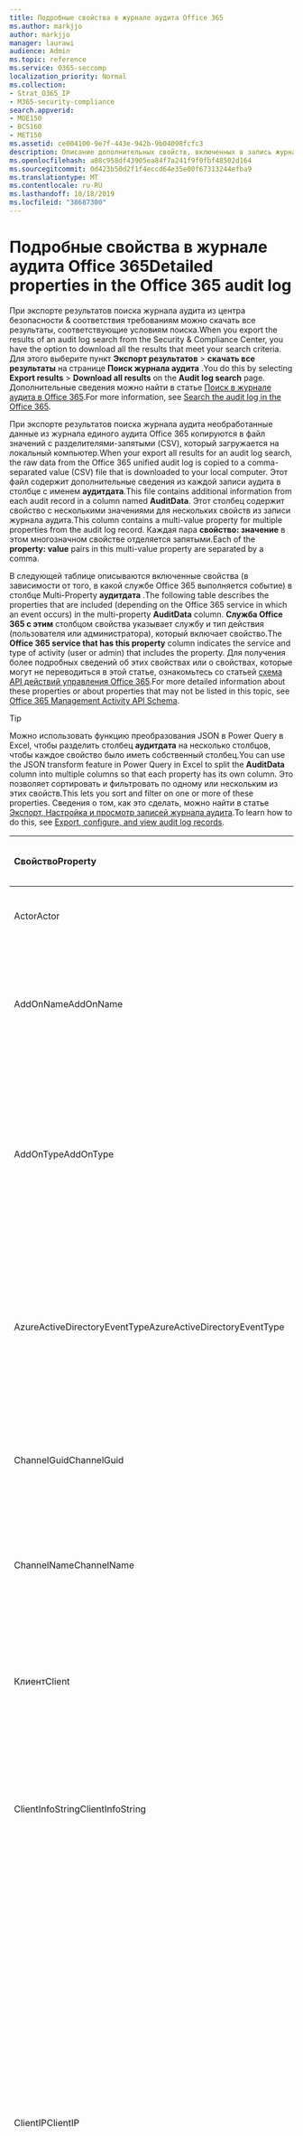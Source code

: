 ```yaml
---
title: Подробные свойства в журнале аудита Office 365
ms.author: markjjo
author: markjjo
manager: laurawi
audience: Admin
ms.topic: reference
ms.service: O365-seccomp
localization_priority: Normal
ms.collection:
- Strat_O365_IP
- M365-security-compliance
search.appverid:
- MOE150
- BCS160
- MET150
ms.assetid: ce004100-9e7f-443e-942b-9b04098fcfc3
description: Описание дополнительных свойств, включенных в запись журнала аудита Office 365.
ms.openlocfilehash: a08c958df43905ea84f7a241f9f0fbf48502d164
ms.sourcegitcommit: 0d423b50d2f1f4eccd64e35e00f67313244efba9
ms.translationtype: MT
ms.contentlocale: ru-RU
ms.lasthandoff: 10/18/2019
ms.locfileid: "38687300"
---
```

# <a name="detailed-properties-in-the-office-365-audit-log"></a><span data-ttu-id="4a23e-103">Подробные свойства в журнале аудита Office 365</span><span class="sxs-lookup"><span data-stu-id="4a23e-103">Detailed properties in the Office 365 audit log</span></span>

<span data-ttu-id="4a23e-104">При экспорте результатов поиска журнала аудита из центра безопасности & соответствия требованиям можно скачать все результаты, соответствующие условиям поиска.</span><span class="sxs-lookup"><span data-stu-id="4a23e-104">When you export the results of an audit log search from the Security & Compliance Center, you have the option to download all the results that meet your search criteria.</span></span> <span data-ttu-id="4a23e-105">Для этого выберите пункт **Экспорт результатов** \> **скачать все результаты** на странице **Поиск журнала аудита** .</span><span class="sxs-lookup"><span data-stu-id="4a23e-105">You do this by selecting **Export results** \> **Download all results** on the **Audit log search** page.</span></span> <span data-ttu-id="4a23e-106">Дополнительные сведения можно найти в статье [Поиск в журнале аудита в Office 365](search-the-audit-log-in-security-and-compliance.md).</span><span class="sxs-lookup"><span data-stu-id="4a23e-106">For more information, see [Search the audit log in the Office 365](search-the-audit-log-in-security-and-compliance.md).</span></span>
  
 <span data-ttu-id="4a23e-107">При экспорте результатов поиска журнала аудита необработанные данные из журнала единого аудита Office 365 копируются в файл значений с разделителями-запятыми (CSV), который загружается на локальный компьютер.</span><span class="sxs-lookup"><span data-stu-id="4a23e-107">When your export all results for an audit log search, the raw data from the Office 365 unified audit log is copied to a comma-separated value (CSV) file that is downloaded to your local computer.</span></span> <span data-ttu-id="4a23e-108">Этот файл содержит дополнительные сведения из каждой записи аудита в столбце с именем **аудитдата**.</span><span class="sxs-lookup"><span data-stu-id="4a23e-108">This file contains additional information from each audit record in a column named **AuditData**.</span></span> <span data-ttu-id="4a23e-109">Этот столбец содержит свойство с несколькими значениями для нескольких свойств из записи журнала аудита.</span><span class="sxs-lookup"><span data-stu-id="4a23e-109">This column contains a multi-value property for multiple properties from the audit log record.</span></span> <span data-ttu-id="4a23e-110">Каждая пара **свойство: значение** в этом многозначном свойстве отделяется запятыми.</span><span class="sxs-lookup"><span data-stu-id="4a23e-110">Each of the **property: value** pairs in this multi-value property are separated by a comma.</span></span> 
  
<span data-ttu-id="4a23e-111">В следующей таблице описываются включенные свойства (в зависимости от того, в какой службе Office 365 выполняется событие) в столбце Multi-Property **аудитдата** .</span><span class="sxs-lookup"><span data-stu-id="4a23e-111">The following table describes the properties that are included (depending on the Office 365 service in which an event occurs) in the multi-property **AuditData** column.</span></span> <span data-ttu-id="4a23e-112">**Служба Office 365 с этим** столбцом свойства указывает службу и тип действия (пользователя или администратора), который включает свойство.</span><span class="sxs-lookup"><span data-stu-id="4a23e-112">The **Office 365 service that has this property** column indicates the service and type of activity (user or admin) that includes the property.</span></span> <span data-ttu-id="4a23e-113">Для получения более подробных сведений об этих свойствах или о свойствах, которые могут не переводиться в этой статье, ознакомьтесь со статьей [схема API действий управления Office 365](https://go.microsoft.com/fwlink/p/?LinkId=717993).</span><span class="sxs-lookup"><span data-stu-id="4a23e-113">For more detailed information about these properties or about properties that may not be listed in this topic, see [Office 365 Management Activity API Schema](https://go.microsoft.com/fwlink/p/?LinkId=717993).</span></span>
  
> [!TIP]
> <span data-ttu-id="4a23e-114">Можно использовать функцию преобразования JSON в Power Query в Excel, чтобы разделить столбец **аудитдата** на несколько столбцов, чтобы каждое свойство было иметь собственный столбец.</span><span class="sxs-lookup"><span data-stu-id="4a23e-114">You can use the JSON transform feature in Power Query in Excel to split the **AuditData** column into multiple columns so that each property has its own column.</span></span> <span data-ttu-id="4a23e-115">Это позволяет сортировать и фильтровать по одному или нескольким из этих свойств.</span><span class="sxs-lookup"><span data-stu-id="4a23e-115">This lets you sort and filter on one or more of these properties.</span></span> <span data-ttu-id="4a23e-116">Сведения о том, как это сделать, можно найти в статье [Экспорт, Настройка и просмотр записей журнала аудита](export-view-audit-log-records.md).</span><span class="sxs-lookup"><span data-stu-id="4a23e-116">To learn how to do this, see [Export, configure, and view audit log records](export-view-audit-log-records.md).</span></span> 
  
|<span data-ttu-id="4a23e-117">**Свойство**</span><span class="sxs-lookup"><span data-stu-id="4a23e-117">**Property**</span></span>|<span data-ttu-id="4a23e-118">**Описание**</span><span class="sxs-lookup"><span data-stu-id="4a23e-118">**Description**</span></span>|<span data-ttu-id="4a23e-119">**Служба Office 365 с этим свойством**</span><span class="sxs-lookup"><span data-stu-id="4a23e-119">**Office 365 service that has this property**</span></span>|
|:-----|:-----|:-----|
|<span data-ttu-id="4a23e-120">Actor</span><span class="sxs-lookup"><span data-stu-id="4a23e-120">Actor</span></span>|<span data-ttu-id="4a23e-121">Учетная запись пользователя или службы, которая выполнила действие.</span><span class="sxs-lookup"><span data-stu-id="4a23e-121">The user or service account that performed the action.</span></span>|<span data-ttu-id="4a23e-122">Azure Active Directory</span><span class="sxs-lookup"><span data-stu-id="4a23e-122">Azure Active Directory</span></span>|
|<span data-ttu-id="4a23e-123">AddOnName</span><span class="sxs-lookup"><span data-stu-id="4a23e-123">AddOnName</span></span>|<span data-ttu-id="4a23e-124">Имя надстройки, которая была добавлена, удалена или обновлена в команде.</span><span class="sxs-lookup"><span data-stu-id="4a23e-124">The name of an add-on that was added, removed, or updated in a team.</span></span> <span data-ttu-id="4a23e-125">Тип надстроек в Microsoft Teams — это Bot, соединитель или вкладка.</span><span class="sxs-lookup"><span data-stu-id="4a23e-125">The type of add-ons in Microsoft Teams is a bot, a connector, or a tab.</span></span>|<span data-ttu-id="4a23e-126">Microsoft Teams</span><span class="sxs-lookup"><span data-stu-id="4a23e-126">Microsoft Teams</span></span>|
|<span data-ttu-id="4a23e-127">AddOnType</span><span class="sxs-lookup"><span data-stu-id="4a23e-127">AddOnType</span></span>|<span data-ttu-id="4a23e-128">Тип надстройки, которая была добавлена, удалена или обновлена в команде.</span><span class="sxs-lookup"><span data-stu-id="4a23e-128">The type of an add-on that was added, removed, or updated in a team.</span></span> <span data-ttu-id="4a23e-129">Следующие значения указывают тип надстройки.</span><span class="sxs-lookup"><span data-stu-id="4a23e-129">The following values indicate the type of add-on.</span></span>  <br/> <span data-ttu-id="4a23e-130">**1** — указывает на Bot.</span><span class="sxs-lookup"><span data-stu-id="4a23e-130">**1** - Indicates a bot.</span></span><br/> <span data-ttu-id="4a23e-131">**2** — указывает на соединитель.</span><span class="sxs-lookup"><span data-stu-id="4a23e-131">**2** - Indicates a connector.</span></span><br/> <span data-ttu-id="4a23e-132">**3** — указывает на вкладку.</span><span class="sxs-lookup"><span data-stu-id="4a23e-132">**3** - Indicates a tab.</span></span>|<span data-ttu-id="4a23e-133">Microsoft Teams</span><span class="sxs-lookup"><span data-stu-id="4a23e-133">Microsoft Teams</span></span>|
|<span data-ttu-id="4a23e-134">AzureActiveDirectoryEventType</span><span class="sxs-lookup"><span data-stu-id="4a23e-134">AzureActiveDirectoryEventType</span></span>|<span data-ttu-id="4a23e-135">Тип события Azure Active Directory.</span><span class="sxs-lookup"><span data-stu-id="4a23e-135">The type of Azure Active Directory event.</span></span> <span data-ttu-id="4a23e-136">Следующие значения указывают тип события.</span><span class="sxs-lookup"><span data-stu-id="4a23e-136">The following values indicate the type of event.</span></span>  <br/> <span data-ttu-id="4a23e-137">**0** — указывает на событие входа в учетную запись.</span><span class="sxs-lookup"><span data-stu-id="4a23e-137">**0** - Indicates an account login event.</span></span><br/> <span data-ttu-id="4a23e-138">**1** — указывает на событие безопасности приложения Azure.</span><span class="sxs-lookup"><span data-stu-id="4a23e-138">**1** - Indicates an Azure application security event.</span></span>|<span data-ttu-id="4a23e-139">Azure Active Directory</span><span class="sxs-lookup"><span data-stu-id="4a23e-139">Azure Active Directory</span></span>|
|<span data-ttu-id="4a23e-140">ChannelGuid</span><span class="sxs-lookup"><span data-stu-id="4a23e-140">ChannelGuid</span></span>|<span data-ttu-id="4a23e-141">Идентификатор канала Microsoft Teams.</span><span class="sxs-lookup"><span data-stu-id="4a23e-141">The ID of a Microsoft Teams channel.</span></span> <span data-ttu-id="4a23e-142">Команда, в которой находится канал, определена свойствами **теамнаме** и **теамгуид** .</span><span class="sxs-lookup"><span data-stu-id="4a23e-142">The team that the channel is located in is identified by the **TeamName** and **TeamGuid** properties.</span></span>|<span data-ttu-id="4a23e-143">Microsoft Teams</span><span class="sxs-lookup"><span data-stu-id="4a23e-143">Microsoft Teams</span></span>|
|<span data-ttu-id="4a23e-144">ChannelName</span><span class="sxs-lookup"><span data-stu-id="4a23e-144">ChannelName</span></span>|<span data-ttu-id="4a23e-145">Имя канала Microsoft Teams.</span><span class="sxs-lookup"><span data-stu-id="4a23e-145">The name of a Microsoft Teams channel.</span></span> <span data-ttu-id="4a23e-146">Команда, в которой находится канал, определена свойствами **теамнаме** и **теамгуид** .</span><span class="sxs-lookup"><span data-stu-id="4a23e-146">The team that the channel is located in is identified by the **TeamName** and **TeamGuid** properties.</span></span>|<span data-ttu-id="4a23e-147">Microsoft Teams</span><span class="sxs-lookup"><span data-stu-id="4a23e-147">Microsoft Teams</span></span>|
|<span data-ttu-id="4a23e-148">Клиент</span><span class="sxs-lookup"><span data-stu-id="4a23e-148">Client</span></span>|<span data-ttu-id="4a23e-149">Клиентское устройство, ОС устройства и браузер устройства, используемый для события входа (например, Nokia Lumia 920; Windows Phone 8; IE Mobile 11).</span><span class="sxs-lookup"><span data-stu-id="4a23e-149">The client device, the device OS, and the device browser used for the login event (for example, Nokia Lumia 920; Windows Phone 8; IE Mobile 11).</span></span>|<span data-ttu-id="4a23e-150">Azure Active Directory</span><span class="sxs-lookup"><span data-stu-id="4a23e-150">Azure Active Directory</span></span>|
|<span data-ttu-id="4a23e-151">ClientInfoString</span><span class="sxs-lookup"><span data-stu-id="4a23e-151">ClientInfoString</span></span>|<span data-ttu-id="4a23e-152">Сведения о почтовом клиенте, который использовался для выполнения операции (например, версия браузера, версия Outlook и сведения о мобильном устройстве)</span><span class="sxs-lookup"><span data-stu-id="4a23e-152">Information about the email client that was used to perform the operation, such as a browser version, Outlook version, and mobile device information</span></span>|<span data-ttu-id="4a23e-153">Exchange (действие почтового ящика)</span><span class="sxs-lookup"><span data-stu-id="4a23e-153">Exchange (mailbox activity)</span></span>|
|<span data-ttu-id="4a23e-154">ClientIP</span><span class="sxs-lookup"><span data-stu-id="4a23e-154">ClientIP</span></span>|<span data-ttu-id="4a23e-155">IP-адрес устройства, которое использовалось при регистрации действия в журнале.</span><span class="sxs-lookup"><span data-stu-id="4a23e-155">The IP address of the device that was used when the activity was logged.</span></span> <span data-ttu-id="4a23e-156">IP-адрес отображается в формате адреса IPv4 или IPv6.</span><span class="sxs-lookup"><span data-stu-id="4a23e-156">The IP address is displayed in either an IPv4 or IPv6 address format.</span></span><br/><br/> <span data-ttu-id="4a23e-157">Для некоторых служб значение, отображаемое в этом свойстве, может быть IP-адресом доверенного приложения (например, веб-приложений Office), обращающегося в службу от имени пользователя, а не IP-адресом устройства пользователя, выполнившего действие.</span><span class="sxs-lookup"><span data-stu-id="4a23e-157">For some services, the value displayed in this property might be the IP address for a trusted application (for example, Office on the web apps) calling into the service on behalf of a user and not the IP address of the device used by person who performed the activity.</span></span> <br/><br/><span data-ttu-id="4a23e-158">Кроме того, для действий администратора (или действий, выполняемых системной учетной записью) для событий, связанных с Azure Active Directory, этот IP-адрес не записывается `null`, а свойство клиентип имеет значение.</span><span class="sxs-lookup"><span data-stu-id="4a23e-158">Also, for admin activity (or activity performed by a system account) for Azure Active Directory-related events, the IP address isn't logged and the value for the ClientIP property is `null`.</span></span> |<span data-ttu-id="4a23e-159">Azure Active Directory, Exchange, SharePoint</span><span class="sxs-lookup"><span data-stu-id="4a23e-159">Azure Active Directory, Exchange, SharePoint</span></span>|
|<span data-ttu-id="4a23e-160">CreationTime</span><span class="sxs-lookup"><span data-stu-id="4a23e-160">CreationTime</span></span>|<span data-ttu-id="4a23e-161">Дата и время выполнения действия пользователем в формате UTC.</span><span class="sxs-lookup"><span data-stu-id="4a23e-161">The date and time in Coordinated Universal Time (UTC) when the user performed the activity.</span></span>|<span data-ttu-id="4a23e-162">Все</span><span class="sxs-lookup"><span data-stu-id="4a23e-162">All</span></span>|
|<span data-ttu-id="4a23e-163">DestinationFileExtension</span><span class="sxs-lookup"><span data-stu-id="4a23e-163">DestinationFileExtension</span></span>|<span data-ttu-id="4a23e-164">Расширение скопированного или перемещенного файла.</span><span class="sxs-lookup"><span data-stu-id="4a23e-164">The file extension of a file that is copied or moved.</span></span> <span data-ttu-id="4a23e-165">Это свойство отображается только для действий пользователя Филекопиед и Филемовед.</span><span class="sxs-lookup"><span data-stu-id="4a23e-165">This property is displayed only for the FileCopied and FileMoved user activities.</span></span>|<span data-ttu-id="4a23e-166">SharePoint</span><span class="sxs-lookup"><span data-stu-id="4a23e-166">SharePoint</span></span>|
|<span data-ttu-id="4a23e-167">DestinationFileName</span><span class="sxs-lookup"><span data-stu-id="4a23e-167">DestinationFileName</span></span>|<span data-ttu-id="4a23e-168">Имя файла копируется или перемещается.</span><span class="sxs-lookup"><span data-stu-id="4a23e-168">The name of the file is copied or moved.</span></span> <span data-ttu-id="4a23e-169">Это свойство отображается только для действий Филекопиед и Филемовед.</span><span class="sxs-lookup"><span data-stu-id="4a23e-169">This property is displayed only for the FileCopied and FileMoved actions.</span></span>|<span data-ttu-id="4a23e-170">SharePoint</span><span class="sxs-lookup"><span data-stu-id="4a23e-170">SharePoint</span></span>|
|<span data-ttu-id="4a23e-171">DestinationRelativeUrl</span><span class="sxs-lookup"><span data-stu-id="4a23e-171">DestinationRelativeUrl</span></span>|<span data-ttu-id="4a23e-172">URL-адрес конечной папки, в которую копируется или перемещается файл.</span><span class="sxs-lookup"><span data-stu-id="4a23e-172">The URL of the destination folder where a file is copied or moved.</span></span> <span data-ttu-id="4a23e-173">Сочетание значений для свойства **SiteUrl**, **дестинатионрелативеурл**и **Дестинатионфиленаме** совпадает со значением свойства **ObjectID** , которое представляет собой полный путь к файлу, который был скопирован.</span><span class="sxs-lookup"><span data-stu-id="4a23e-173">The combination of the values for the **SiteURL**, the **DestinationRelativeURL**, and the **DestinationFileName** property is the same as the value for the **ObjectID** property, which is the full path name for the file that was copied.</span></span> <span data-ttu-id="4a23e-174">Это свойство отображается только для действий пользователя Филекопиед и Филемовед.</span><span class="sxs-lookup"><span data-stu-id="4a23e-174">This property is displayed only for the FileCopied and FileMoved user activities.</span></span>|<span data-ttu-id="4a23e-175">SharePoint</span><span class="sxs-lookup"><span data-stu-id="4a23e-175">SharePoint</span></span>|
|<span data-ttu-id="4a23e-176">EventSource</span><span class="sxs-lookup"><span data-stu-id="4a23e-176">EventSource</span></span>|<span data-ttu-id="4a23e-177">Определяет, произошло ли событие в SharePoint.</span><span class="sxs-lookup"><span data-stu-id="4a23e-177">Identifies that an event occurred in SharePoint.</span></span> <span data-ttu-id="4a23e-178">Возможные значения: **SharePoint** и **ObjectModel**.</span><span class="sxs-lookup"><span data-stu-id="4a23e-178">Possible values are **SharePoint** and **ObjectModel**.</span></span>|<span data-ttu-id="4a23e-179">SharePoint</span><span class="sxs-lookup"><span data-stu-id="4a23e-179">SharePoint</span></span>|
|<span data-ttu-id="4a23e-180">ExternalAccess</span><span class="sxs-lookup"><span data-stu-id="4a23e-180">ExternalAccess</span></span>|<span data-ttu-id="4a23e-181">Для действий администратора Exchange указывает, был ли командлет запущен пользователем в Организации, сотрудником центра обработки данных Майкрософт или учетной записью службы центра обработки данных или полномочным администратором.</span><span class="sxs-lookup"><span data-stu-id="4a23e-181">For Exchange admin activity, specifies whether the cmdlet was run by a user in your organization, by Microsoft datacenter personnel or a datacenter service account, or by a delegated administrator.</span></span> <span data-ttu-id="4a23e-182">Значение **False** означает, что командлет был запущен пользователем в вашей организации.</span><span class="sxs-lookup"><span data-stu-id="4a23e-182">The value **False** indicates that the cmdlet was run by someone in your organization.</span></span> <span data-ttu-id="4a23e-183">Значение **True** значит, что командлет запустили сотрудник центра данных Майкрософт, учетная запись службы центра данных или полномочный администратор.</span><span class="sxs-lookup"><span data-stu-id="4a23e-183">The value **True** indicates that the cmdlet was run by datacenter personnel, a datacenter service account, or a delegated administrator.</span></span>  <br/> <span data-ttu-id="4a23e-184">Для действия почтовых ящиков Exchange указывает, был ли доступ к почтовому ящику пользователю за пресроком вашей организации.</span><span class="sxs-lookup"><span data-stu-id="4a23e-184">For Exchange mailbox activity, specifies whether a mailbox was accessed by a user outside your organization.</span></span>|<span data-ttu-id="4a23e-185">Exchange</span><span class="sxs-lookup"><span data-stu-id="4a23e-185">Exchange</span></span>|
|<span data-ttu-id="4a23e-186">ExtendedProperties</span><span class="sxs-lookup"><span data-stu-id="4a23e-186">ExtendedProperties</span></span>|<span data-ttu-id="4a23e-187">Расширенные свойства для события Azure Active Directory.</span><span class="sxs-lookup"><span data-stu-id="4a23e-187">The extended properties for an Azure Active Directory event.</span></span>|<span data-ttu-id="4a23e-188">Azure Active Directory</span><span class="sxs-lookup"><span data-stu-id="4a23e-188">Azure Active Directory</span></span>|
|<span data-ttu-id="4a23e-189">Идентификатор</span><span class="sxs-lookup"><span data-stu-id="4a23e-189">ID</span></span>|<span data-ttu-id="4a23e-190">Идентификатор записи отчета.</span><span class="sxs-lookup"><span data-stu-id="4a23e-190">The ID of the report entry.</span></span> <span data-ttu-id="4a23e-191">ИДЕНТИФИКАТОР уникально идентифицирует запись отчета.</span><span class="sxs-lookup"><span data-stu-id="4a23e-191">The ID uniquely identifies the report entry.</span></span>|<span data-ttu-id="4a23e-192">Все</span><span class="sxs-lookup"><span data-stu-id="4a23e-192">All</span></span>|
|<span data-ttu-id="4a23e-193">InternalLogonType</span><span class="sxs-lookup"><span data-stu-id="4a23e-193">InternalLogonType</span></span>|<span data-ttu-id="4a23e-194">Зарезервировано для внутреннего использования.</span><span class="sxs-lookup"><span data-stu-id="4a23e-194">Reserved for internal use.</span></span>|<span data-ttu-id="4a23e-195">Exchange (действие почтового ящика)</span><span class="sxs-lookup"><span data-stu-id="4a23e-195">Exchange (mailbox activity)</span></span>|
|<span data-ttu-id="4a23e-196">ItemType</span><span class="sxs-lookup"><span data-stu-id="4a23e-196">ItemType</span></span>|<span data-ttu-id="4a23e-197">Тип объекта, который был открыт или изменен.</span><span class="sxs-lookup"><span data-stu-id="4a23e-197">The type of object that was accessed or modified.</span></span> <span data-ttu-id="4a23e-198">Возможные значения: **файл**, **Папка**, **веб**, **сайт**, **клиент**и **DocumentLibrary**.</span><span class="sxs-lookup"><span data-stu-id="4a23e-198">Possible values include **File**, **Folder**, **Web**, **Site**, **Tenant**, and **DocumentLibrary**.</span></span>|<span data-ttu-id="4a23e-199">SharePoint</span><span class="sxs-lookup"><span data-stu-id="4a23e-199">SharePoint</span></span>|
|<span data-ttu-id="4a23e-200">LoginStatus</span><span class="sxs-lookup"><span data-stu-id="4a23e-200">LoginStatus</span></span>|<span data-ttu-id="4a23e-201">Определяет ошибки входа в систему, которые могут быть выполнены.</span><span class="sxs-lookup"><span data-stu-id="4a23e-201">Identifies login failures that might have occurred.</span></span>|<span data-ttu-id="4a23e-202">Azure Active Directory</span><span class="sxs-lookup"><span data-stu-id="4a23e-202">Azure Active Directory</span></span>|
|<span data-ttu-id="4a23e-203">LogonType</span><span class="sxs-lookup"><span data-stu-id="4a23e-203">LogonType</span></span>|<span data-ttu-id="4a23e-204">Тип доступа к почтовому ящику.</span><span class="sxs-lookup"><span data-stu-id="4a23e-204">The type of mailbox access.</span></span> <span data-ttu-id="4a23e-205">Следующие значения указывают тип пользователя, получившего доступ к почтовому ящику.</span><span class="sxs-lookup"><span data-stu-id="4a23e-205">The following values indicate the type of user who accessed the mailbox.</span></span>  <br/><br/> <span data-ttu-id="4a23e-206">**0** — указывает на владельца почтового ящика.</span><span class="sxs-lookup"><span data-stu-id="4a23e-206">**0** - Indicates a mailbox owner.</span></span><br/> <span data-ttu-id="4a23e-207">**1** — указывает на администратора.</span><span class="sxs-lookup"><span data-stu-id="4a23e-207">**1** - Indicates an administrator.</span></span><br/> <span data-ttu-id="4a23e-208">**2** — указывает на делегат.</span><span class="sxs-lookup"><span data-stu-id="4a23e-208">**2** - Indicates a delegate.</span></span> <br/><span data-ttu-id="4a23e-209">**3** — указывает транспортную службу в центре обработки данных Майкрософт.</span><span class="sxs-lookup"><span data-stu-id="4a23e-209">**3** - Indicates the transport service in the Microsoft datacenter.</span></span><br/> <span data-ttu-id="4a23e-210">**4** — указывает учетную запись службы в центре обработки данных Майкрософт.</span><span class="sxs-lookup"><span data-stu-id="4a23e-210">**4** - Indicates a   service account in the Microsoft datacenter.</span></span> <br/><span data-ttu-id="4a23e-211">**6** указывает на делегированного администратора.</span><span class="sxs-lookup"><span data-stu-id="4a23e-211">**6** - Indicates a delegated administrator.</span></span>|<span data-ttu-id="4a23e-212">Exchange (действие почтового ящика)</span><span class="sxs-lookup"><span data-stu-id="4a23e-212">Exchange (mailbox activity)</span></span>|
|<span data-ttu-id="4a23e-213">MailboxGuid</span><span class="sxs-lookup"><span data-stu-id="4a23e-213">MailboxGuid</span></span>|<span data-ttu-id="4a23e-214">GUID почтового ящика Exchange, к которому получен доступ.</span><span class="sxs-lookup"><span data-stu-id="4a23e-214">The Exchange GUID of the mailbox that was accessed.</span></span>|<span data-ttu-id="4a23e-215">Exchange (действие почтового ящика)</span><span class="sxs-lookup"><span data-stu-id="4a23e-215">Exchange (mailbox activity)</span></span>|
|<span data-ttu-id="4a23e-216">MailboxOwnerUPN</span><span class="sxs-lookup"><span data-stu-id="4a23e-216">MailboxOwnerUPN</span></span>|<span data-ttu-id="4a23e-217">Адрес электронной почты пользователя, владеющего почтовым ящиком, к которому получен доступ.</span><span class="sxs-lookup"><span data-stu-id="4a23e-217">The email address of the person who owns the mailbox that was accessed.</span></span>|<span data-ttu-id="4a23e-218">Exchange (действие почтового ящика)</span><span class="sxs-lookup"><span data-stu-id="4a23e-218">Exchange (mailbox activity)</span></span>|
|<span data-ttu-id="4a23e-219">Members</span><span class="sxs-lookup"><span data-stu-id="4a23e-219">Members</span></span>|<span data-ttu-id="4a23e-220">Список пользователей, которые были добавлены в команду или удалены из нее.</span><span class="sxs-lookup"><span data-stu-id="4a23e-220">Lists the users that have been added or removed from a team.</span></span> <span data-ttu-id="4a23e-221">Следующие значения указывают тип роли, назначенный пользователю.</span><span class="sxs-lookup"><span data-stu-id="4a23e-221">The following values indicate the Role type assigned to the user.</span></span>  <br/><br/> <span data-ttu-id="4a23e-222">**1** — указывает на роль владельца.</span><span class="sxs-lookup"><span data-stu-id="4a23e-222">**1** - Indicates  the Owner role.</span></span><br/> <span data-ttu-id="4a23e-223">**2** — роль участника.</span><span class="sxs-lookup"><span data-stu-id="4a23e-223">**2** - Indicates the Member role.</span></span><br/> <span data-ttu-id="4a23e-224">**3** — указывает роль гостя.</span><span class="sxs-lookup"><span data-stu-id="4a23e-224">**3** - Indicates the Guest role.</span></span> <br/><br/><span data-ttu-id="4a23e-225">Свойство Members также включает имя Организации и адрес электронной почты участника.</span><span class="sxs-lookup"><span data-stu-id="4a23e-225">The Members property also includes the name of your organization, and the member's email address.</span></span>|<span data-ttu-id="4a23e-226">Microsoft Teams</span><span class="sxs-lookup"><span data-stu-id="4a23e-226">Microsoft Teams</span></span>|
|<span data-ttu-id="4a23e-227">ModifiedProperties (имя, NewValue, OldValue)</span><span class="sxs-lookup"><span data-stu-id="4a23e-227">ModifiedProperties (Name, NewValue, OldValue)</span></span>|<span data-ttu-id="4a23e-228">Это свойство включается для действий администратора, таких как добавление пользователя в качестве участника сайта или члена группы администраторов семейства веб-сайтов.</span><span class="sxs-lookup"><span data-stu-id="4a23e-228">The property is included for admin events, such as adding a user as a member of a site or a site collection admin group.</span></span> <span data-ttu-id="4a23e-229">Свойство включает имя измененного свойства (например, "Группа администраторов сайта") нового значения свойства Modified (например, пользователя, добавленного в качестве администратора сайта, а также предыдущее значение измененного объекта.</span><span class="sxs-lookup"><span data-stu-id="4a23e-229">The property includes the name of the property that was modified (for example, the Site Admin group) the new value of the modified property (such the user who was added as a site admin, and the previous value of the modified object.</span></span>|<span data-ttu-id="4a23e-230">Все (действия администратора)</span><span class="sxs-lookup"><span data-stu-id="4a23e-230">All (admin activity)</span></span>|
|<span data-ttu-id="4a23e-231">ИД</span><span class="sxs-lookup"><span data-stu-id="4a23e-231">ObjectID</span></span>|<span data-ttu-id="4a23e-232">Что касается ведения журнала аудита действий администратора Exchange, это имя объекта, измененного командлетом.</span><span class="sxs-lookup"><span data-stu-id="4a23e-232">For Exchange admin audit logging, the name of the object that was modified by the cmdlet.</span></span>  <br/> <span data-ttu-id="4a23e-233">Для действия SharePoint — полный URL-путь к файлу или папке, к которым обращается пользователь.</span><span class="sxs-lookup"><span data-stu-id="4a23e-233">For SharePoint activity, the full URL path name of the file or folder accessed by a user.</span></span>  <br/> <span data-ttu-id="4a23e-234">Для действия Azure AD введите имя учетной записи пользователя, которая была изменена.</span><span class="sxs-lookup"><span data-stu-id="4a23e-234">For Azure AD activity, the name of the user account that was modified.</span></span>|<span data-ttu-id="4a23e-235">Все</span><span class="sxs-lookup"><span data-stu-id="4a23e-235">All</span></span>|
|<span data-ttu-id="4a23e-236">Операция</span><span class="sxs-lookup"><span data-stu-id="4a23e-236">Operation</span></span>|<span data-ttu-id="4a23e-237">Название действия пользователя или администратора.</span><span class="sxs-lookup"><span data-stu-id="4a23e-237">The name of the user or admin activity.</span></span> <span data-ttu-id="4a23e-238">Значение этого свойства соответствует значению, выбранному в раскрывающемся списке " **действия** ".</span><span class="sxs-lookup"><span data-stu-id="4a23e-238">The value of this property corresponds to the value that was selected in the **Activities** drop down list.</span></span> <span data-ttu-id="4a23e-239">Если выбран параметр **Показать результаты для всех действий** , отчет будет включать записи для всех действий пользователя и администратора для всех служб.</span><span class="sxs-lookup"><span data-stu-id="4a23e-239">If **Show results for all activities** was selected, the report will included entries for all user and admin activities for all services.</span></span> <span data-ttu-id="4a23e-240">Описание операций и действий, регистрируемых в журнале аудита Office 365, приведено на вкладке "действия при **аудите** " в разделе [Поиск в журнале аудита в Office 365](search-the-audit-log-in-security-and-compliance.md).</span><span class="sxs-lookup"><span data-stu-id="4a23e-240">For a description of the operations/activities that are logged in the Office 365 audit log, see the **Audited activities** tab in [Search the audit log in the Office 365](search-the-audit-log-in-security-and-compliance.md).</span></span>  <br/> <span data-ttu-id="4a23e-241">Что касается действий администратора Exchange, это свойство определяет имя запущенного командлета.</span><span class="sxs-lookup"><span data-stu-id="4a23e-241">For Exchange admin activity, this property identifies the name of the cmdlet that was run.</span></span>|<span data-ttu-id="4a23e-242">Все</span><span class="sxs-lookup"><span data-stu-id="4a23e-242">All</span></span>|
|<span data-ttu-id="4a23e-243">организатионид</span><span class="sxs-lookup"><span data-stu-id="4a23e-243">OrganizationID</span></span>|<span data-ttu-id="4a23e-244">GUID организации Office 365.</span><span class="sxs-lookup"><span data-stu-id="4a23e-244">The GUID for your Office 365 organization.</span></span>|<span data-ttu-id="4a23e-245">Все</span><span class="sxs-lookup"><span data-stu-id="4a23e-245">All</span></span>|
|<span data-ttu-id="4a23e-246">Path</span><span class="sxs-lookup"><span data-stu-id="4a23e-246">Path</span></span>|<span data-ttu-id="4a23e-247">Имя папки почтового ящика, где расположено сообщение, к которому получен доступ.</span><span class="sxs-lookup"><span data-stu-id="4a23e-247">The name of the mailbox folder where the message that was accessed is located.</span></span> <span data-ttu-id="4a23e-248">Это свойство также определяет папку, в которую создается или копируется или перемещается сообщение.</span><span class="sxs-lookup"><span data-stu-id="4a23e-248">This property also identifies the folder a where a message is created in or copied/moved to.</span></span>|<span data-ttu-id="4a23e-249">Exchange (действие почтового ящика)</span><span class="sxs-lookup"><span data-stu-id="4a23e-249">Exchange (mailbox activity)</span></span>|
|<span data-ttu-id="4a23e-250">Параметры</span><span class="sxs-lookup"><span data-stu-id="4a23e-250">Parameters</span></span>|<span data-ttu-id="4a23e-251">Для действий администратора Exchange — имя и значение для всех параметров, которые использовались с командлетом, указанным в свойстве Operation.</span><span class="sxs-lookup"><span data-stu-id="4a23e-251">For Exchange admin activity, the name and value for all parameters that were used with the cmdlet that is identified in the Operation property.</span></span>|<span data-ttu-id="4a23e-252">Exchange (действия администратора)</span><span class="sxs-lookup"><span data-stu-id="4a23e-252">Exchange (admin activity)</span></span>|
|<span data-ttu-id="4a23e-253">RecordType</span><span class="sxs-lookup"><span data-stu-id="4a23e-253">RecordType</span></span>|<span data-ttu-id="4a23e-254">Тип операции, указанный в записи.</span><span class="sxs-lookup"><span data-stu-id="4a23e-254">The type of operation indicated by the record.</span></span> <span data-ttu-id="4a23e-255">Следующие значения указывают тип записи.</span><span class="sxs-lookup"><span data-stu-id="4a23e-255">The following values indicate the record type.</span></span>  <br/><br/> <span data-ttu-id="4a23e-256">**1** — указывает запись из журнала аудита администратора Exchange.</span><span class="sxs-lookup"><span data-stu-id="4a23e-256">**1** - Indicates a record from the  Exchange  admin audit log.</span></span> <br/><span data-ttu-id="4a23e-257">**2** — указывает запись в журнале аудита почтовых ящиков Exchange для операции, выполняемой с одним элементом почтового ящика.</span><span class="sxs-lookup"><span data-stu-id="4a23e-257">**2** - Indicates a record from the  Exchange  mailbox audit log for an operation performed on a singled mailbox item.</span></span> <br/><span data-ttu-id="4a23e-258">**3** — также указывает запись из журнала аудита почтовых ящиков Exchange.</span><span class="sxs-lookup"><span data-stu-id="4a23e-258">**3** - Also indicates a record from the  Exchange  mailbox audit log.</span></span> <span data-ttu-id="4a23e-259">Этот тип записи указывает на то, что операция была выполнена над несколькими элементами в исходном почтовом ящике (например, перемещение нескольких элементов в папку "Удаленные" или окончательное удаление нескольких элементов).</span><span class="sxs-lookup"><span data-stu-id="4a23e-259">This record type indicates that the operation was performed on multiple items in the source mailbox (such as moving multiple items to the Deleted Items folder or permanently deleting multiple items).</span></span> <br/><span data-ttu-id="4a23e-260">**4** — указывает на работу администратора сайта в SharePoint, например администратора или пользователя, который назначает разрешения для сайта.</span><span class="sxs-lookup"><span data-stu-id="4a23e-260">**4** - Indicates a site admin operation in SharePoint, such as an administrator or user assigning permissions to a site.</span></span> <br/><span data-ttu-id="4a23e-261">**6** — обозначает операцию, связанную с файлами или папками в SharePoint, например пользователь, просматривающий или изменяющий файл.</span><span class="sxs-lookup"><span data-stu-id="4a23e-261">**6** - Indicates a file or folder-related operation in SharePoint, such as a user viewing or modifying a file.</span></span> <br/><span data-ttu-id="4a23e-262">**8** — указывает на административную операцию, выполняемую в Azure Active Directory.</span><span class="sxs-lookup"><span data-stu-id="4a23e-262">**8** - Indicates an admin operation performed in Azure Active Directory.</span></span> <br/><span data-ttu-id="4a23e-263">**9** — указывает на события входа в OrgID в Azure Active Directory.</span><span class="sxs-lookup"><span data-stu-id="4a23e-263">**9** - Indicates  OrgId logon events in Azure Active Directory.</span></span> <span data-ttu-id="4a23e-264">Этот тип записи устарел.</span><span class="sxs-lookup"><span data-stu-id="4a23e-264">This record type is being deprecated.</span></span> <br/><span data-ttu-id="4a23e-265">**10** — обозначает события командлетов безопасности, которые были выполнены персоналом Майкрософт в центре обработки данных.</span><span class="sxs-lookup"><span data-stu-id="4a23e-265">**10** - Indicates security cmdlet events that were performed by Microsoft personnel in the data center.</span></span> <br/><span data-ttu-id="4a23e-266">**11** — события защиты от потери данных (DLP) в SharePoint.</span><span class="sxs-lookup"><span data-stu-id="4a23e-266">**11** - Indicates Data loss protection (DLP) events in SharePoint.</span></span><br/> <span data-ttu-id="4a23e-267">**12** — обозначает события Sway.</span><span class="sxs-lookup"><span data-stu-id="4a23e-267">**12** - Indicates Sway events.</span></span> <br/><span data-ttu-id="4a23e-268">**13** — указывает на события DLP в Exchange, если они настроены с помощью единой политики DLP.</span><span class="sxs-lookup"><span data-stu-id="4a23e-268">**13** - Indicates DLP events in Exchange, when configured with a unified a DLP policy.</span></span> <span data-ttu-id="4a23e-269">События защиты от потери данных, основанные на правилах для обработки почты Exchange (которые также называются правилами транспорта), не поддерживаются.</span><span class="sxs-lookup"><span data-stu-id="4a23e-269">DLP events based on Exchange mail flow rules (also known as transport rules) aren't supported.</span></span><br><span data-ttu-id="4a23e-270">**14** — обозначает события общего доступа в SharePoint.</span><span class="sxs-lookup"><span data-stu-id="4a23e-270">**14** - Indicates sharing events in SharePoint.</span></span><br/> <span data-ttu-id="4a23e-271">**15** — указывает на события входа в службу маркеров безопасности (STS) в Azure Active Directory.</span><span class="sxs-lookup"><span data-stu-id="4a23e-271">**15** - Indicates Secure Token Service (STS) logon events in Azure Active Directory.</span></span> <br/><span data-ttu-id="4a23e-272">**18** — указывает на события центра безопасности & соответствия требованиям.</span><span class="sxs-lookup"><span data-stu-id="4a23e-272">**18** - Indicates Security & Compliance Center events.</span></span> <br/><span data-ttu-id="4a23e-273">**20** — указывает на события Power BI.</span><span class="sxs-lookup"><span data-stu-id="4a23e-273">**20** - Indicates Power BI events.</span></span> <br/><span data-ttu-id="4a23e-274">**21**— обозначает события Dynamics 365.</span><span class="sxs-lookup"><span data-stu-id="4a23e-274">**21**- Indicates Dynamics 365 events.</span></span><br/><span data-ttu-id="4a23e-275">**22** — обозначает события Yammer.</span><span class="sxs-lookup"><span data-stu-id="4a23e-275">**22** - Indicates Yammer events.</span></span> <br/><span data-ttu-id="4a23e-276">**23** — обозначает события Skype для бизнеса.</span><span class="sxs-lookup"><span data-stu-id="4a23e-276">**23** - Indicates Skype for Business events.</span></span> <br/><span data-ttu-id="4a23e-277">**24** — указывает на события обнаружения электронных данных.</span><span class="sxs-lookup"><span data-stu-id="4a23e-277">**24** - Indicates eDiscovery events.</span></span> <span data-ttu-id="4a23e-278">Этот тип записей указывает действия, выполненные при выполнении поиска контента и управления делами обнаружения электронных данных в центре безопасности и соответствия требованиям.</span><span class="sxs-lookup"><span data-stu-id="4a23e-278">This record type indicates activities that were performed by running content searches and managing eDiscovery cases in the security and compliance center.</span></span> <span data-ttu-id="4a23e-279">Дополнительные сведения приведены в статье [Поиск действий eDiscovery в журнале аудита Office 365](search-for-ediscovery-activities-in-the-audit-log.md).</span><span class="sxs-lookup"><span data-stu-id="4a23e-279">For more information, see [Search for eDiscovery activities in the Office 365 audit log](search-for-ediscovery-activities-in-the-audit-log.md).</span></span><br/><span data-ttu-id="4a23e-280">**25, 26 или 27** — обозначает события Microsoft Teams.</span><span class="sxs-lookup"><span data-stu-id="4a23e-280">**25, 26, or 27** - Indicates Microsoft Teams events.</span></span> <br/><span data-ttu-id="4a23e-281">**28** указывает события фишинга и вредоносных программ из Exchange Online Protection и события Advanced Threat Protection для Office 365.</span><span class="sxs-lookup"><span data-stu-id="4a23e-281">**28** - Indicates phishing and malware events from Exchange Online Protection and Office 365 Advanced Threat Protection events.</span></span><br/> <span data-ttu-id="4a23e-282">**30** — обозначает события Microsoft Flow.</span><span class="sxs-lookup"><span data-stu-id="4a23e-282">**30** - Indicates Microsoft Flow events.</span></span><br/> <span data-ttu-id="4a23e-283">**31** — обозначает Расширенные события обнаружения электронных данных.</span><span class="sxs-lookup"><span data-stu-id="4a23e-283">**31** - Indicates Advanced eDiscovery events.</span></span><br/> <span data-ttu-id="4a23e-284">**32** — обозначает события Microsoft Stream.</span><span class="sxs-lookup"><span data-stu-id="4a23e-284">**32** - Indicates Microsoft Stream events.</span></span><br/> <span data-ttu-id="4a23e-285">**35** — обозначает события Microsoft Project.</span><span class="sxs-lookup"><span data-stu-id="4a23e-285">**35** - Indicates Microsoft Project events.</span></span> <br/> <span data-ttu-id="4a23e-286">**36** — обозначает события списка SharePoint.</span><span class="sxs-lookup"><span data-stu-id="4a23e-286">**36** - Indicates SharePoint list events.</span></span><br/> <span data-ttu-id="4a23e-287">**38** — указывает события, связанные с политиками хранения и метками хранения в центре безопасности и соответствия требованиям.</span><span class="sxs-lookup"><span data-stu-id="4a23e-287">**38** - Indicates events related to retention policies and retention labels in the security and compliance center.</span></span>  <br/><span data-ttu-id="4a23e-288">**40** — указывает на события, получаемые в результате оповещений о безопасности и соответствии требованиям.</span><span class="sxs-lookup"><span data-stu-id="4a23e-288">**40** - Indicates events that results from security and compliance alert signals.</span></span><br/> <span data-ttu-id="4a23e-289">**41** — указывает события для безопасных ссылок на события блокировки и переопределения блоков в Office 365 Advanced Threat protection.</span><span class="sxs-lookup"><span data-stu-id="4a23e-289">**41** - Indicates safe links time-of-block and block override events in Office 365 Advanced Threat Protection.</span></span><br/><span data-ttu-id="4a23e-290">**44** — указывает события аналитики рабочего места.</span><span class="sxs-lookup"><span data-stu-id="4a23e-290">**44** - Indicates Workplace Analytics events.</span></span> <br/><span data-ttu-id="4a23e-291">**45** — указывает события приложения PowerApps.</span><span class="sxs-lookup"><span data-stu-id="4a23e-291">**45** - Indicates PowerApps app events.</span></span> <br/> <span data-ttu-id="4a23e-292">**47** — обозначает фишинговые события и события вредоносных программ из Office 365 Advanced Threat Protection для файлов в SharePoint, OneDrive и Microsoft Teams.</span><span class="sxs-lookup"><span data-stu-id="4a23e-292">**47** - Indicates phishing and malware events from Office 365 Advanced Threat Protection for files in SharePoint, OneDrive, and Microsoft Teams.</span></span> <br/> <span data-ttu-id="4a23e-293">**52** — указывает на события, связанные с API REST для аналитики данных.</span><span class="sxs-lookup"><span data-stu-id="4a23e-293">**52** - Indicates events related to the Data Insights REST API.</span></span><br/><span data-ttu-id="4a23e-294">**54** — обозначает события элемента списка SharePoint.</span><span class="sxs-lookup"><span data-stu-id="4a23e-294">**54** - Indicates SharePoint list item events.</span></span><br/><span data-ttu-id="4a23e-295">**55** — указывает на события типа контента SharePoint.</span><span class="sxs-lookup"><span data-stu-id="4a23e-295">**55** - Indicates SharePoint content type events.</span></span>
|<span data-ttu-id="4a23e-296">ResultStatus</span><span class="sxs-lookup"><span data-stu-id="4a23e-296">ResultStatus</span></span>|<span data-ttu-id="4a23e-297">Указывает, было ли действие (указанное в свойстве **Operation** ) успешным или нет.</span><span class="sxs-lookup"><span data-stu-id="4a23e-297">Indicates whether the action (specified in the **Operation** property) was successful or not.</span></span>  <br/> <span data-ttu-id="4a23e-298">Для действий администратора Exchange значение имеет значение **true** (успешно) или **false** (неудачно).</span><span class="sxs-lookup"><span data-stu-id="4a23e-298">For Exchange admin activity, the value is either **True** (successful) or **False** (failed).</span></span>|<span data-ttu-id="4a23e-299">Все</span><span class="sxs-lookup"><span data-stu-id="4a23e-299">All</span></span>  <br/>|
|<span data-ttu-id="4a23e-300">секуритикомплианцецентеревенттипе</span><span class="sxs-lookup"><span data-stu-id="4a23e-300">SecurityComplianceCenterEventType</span></span>|<span data-ttu-id="4a23e-301">Указывает на то, что действие было событием центра безопасности & соответствия требованиям.</span><span class="sxs-lookup"><span data-stu-id="4a23e-301">Indicates that the activity was a Security & Compliance Center event.</span></span> <span data-ttu-id="4a23e-302">Все действия центра безопасности & центра соответствия требованиям будут иметь значение **0** для этого свойства.</span><span class="sxs-lookup"><span data-stu-id="4a23e-302">All Security & Compliance Center activities will have a value of **0** for this property.</span></span>|<span data-ttu-id="4a23e-303">Центр безопасности и соответствия требованиям</span><span class="sxs-lookup"><span data-stu-id="4a23e-303">Security & Compliance Center</span></span>|
|<span data-ttu-id="4a23e-304">SharingType</span><span class="sxs-lookup"><span data-stu-id="4a23e-304">SharingType</span></span>|<span data-ttu-id="4a23e-305">Тип разрешений общего доступа, назначенный пользователю, к которому предоставлен общий доступ к ресурсу.</span><span class="sxs-lookup"><span data-stu-id="4a23e-305">The type of sharing permissions that was assigned to the user that the resource was shared with.</span></span> <span data-ttu-id="4a23e-306">Этот пользователь определен в свойстве **усершаредвис** .</span><span class="sxs-lookup"><span data-stu-id="4a23e-306">This user is identified in the **UserSharedWith** property.</span></span>|<span data-ttu-id="4a23e-307">SharePoint</span><span class="sxs-lookup"><span data-stu-id="4a23e-307">SharePoint</span></span>|
|<span data-ttu-id="4a23e-308">Сайт</span><span class="sxs-lookup"><span data-stu-id="4a23e-308">Site</span></span>|<span data-ttu-id="4a23e-309">GUID сайта, на котором расположены файл или папка, к которым получил доступ пользователь.</span><span class="sxs-lookup"><span data-stu-id="4a23e-309">The GUID of the site where the file or folder accessed by the user is located.</span></span>|<span data-ttu-id="4a23e-310">SharePoint</span><span class="sxs-lookup"><span data-stu-id="4a23e-310">SharePoint</span></span>|
|<span data-ttu-id="4a23e-311">SiteUrl</span><span class="sxs-lookup"><span data-stu-id="4a23e-311">SiteUrl</span></span>|<span data-ttu-id="4a23e-312">URL-адрес сайта, на котором расположены файл или папка, к которым получил доступ пользователь.</span><span class="sxs-lookup"><span data-stu-id="4a23e-312">The URL of the site where the file or folder accessed by the user is located.</span></span>|<span data-ttu-id="4a23e-313">SharePoint</span><span class="sxs-lookup"><span data-stu-id="4a23e-313">SharePoint</span></span>|
|<span data-ttu-id="4a23e-314">SourceFileExtension</span><span class="sxs-lookup"><span data-stu-id="4a23e-314">SourceFileExtension</span></span>|<span data-ttu-id="4a23e-315">Расширение файла, к которому получил доступ пользователь.</span><span class="sxs-lookup"><span data-stu-id="4a23e-315">The file extension of the file that was accessed by the user.</span></span> <span data-ttu-id="4a23e-316">Это свойство пустое, если объект, к которому получен доступ, представляет собой папку.</span><span class="sxs-lookup"><span data-stu-id="4a23e-316">This property is blank if the object that was accessed is a folder.</span></span>|<span data-ttu-id="4a23e-317">SharePoint</span><span class="sxs-lookup"><span data-stu-id="4a23e-317">SharePoint</span></span>|
|<span data-ttu-id="4a23e-318">SourceFileName</span><span class="sxs-lookup"><span data-stu-id="4a23e-318">SourceFileName</span></span>|<span data-ttu-id="4a23e-319">Имя файла или папки, к которым получил доступ пользователь.</span><span class="sxs-lookup"><span data-stu-id="4a23e-319">The name of the file or folder accessed by the user.</span></span>|<span data-ttu-id="4a23e-320">SharePoint</span><span class="sxs-lookup"><span data-stu-id="4a23e-320">SharePoint</span></span>|
|<span data-ttu-id="4a23e-321">SourceRelativeUrl</span><span class="sxs-lookup"><span data-stu-id="4a23e-321">SourceRelativeUrl</span></span>|<span data-ttu-id="4a23e-322">URL-адрес папки с файлом, к которому получил доступ пользователь.</span><span class="sxs-lookup"><span data-stu-id="4a23e-322">The URL of the folder that contains the file accessed by the user.</span></span> <span data-ttu-id="4a23e-323">Сочетание значений для свойств **SiteUrl**, **саурцерелативеурл**и **Саурцефиленаме** совпадает со значением свойства **ObjectID** , которое представляет собой полный путь к файлу, к которому обращается пользователь.</span><span class="sxs-lookup"><span data-stu-id="4a23e-323">The combination of the values for the **SiteURL**, the **SourceRelativeURL**, and the **SourceFileName** property is the same as the value for the **ObjectID** property, which is the full path name for the file accessed by the user.</span></span>|<span data-ttu-id="4a23e-324">SharePoint</span><span class="sxs-lookup"><span data-stu-id="4a23e-324">SharePoint</span></span>|
|<span data-ttu-id="4a23e-325">Тема</span><span class="sxs-lookup"><span data-stu-id="4a23e-325">Subject</span></span>|<span data-ttu-id="4a23e-326">Строка темы сообщения, к которому получен доступ.</span><span class="sxs-lookup"><span data-stu-id="4a23e-326">The subject line of the message that was accessed.</span></span>|<span data-ttu-id="4a23e-327">Exchange (действие почтового ящика)</span><span class="sxs-lookup"><span data-stu-id="4a23e-327">Exchange (mailbox activity)</span></span>|
|<span data-ttu-id="4a23e-328">TabType</span><span class="sxs-lookup"><span data-stu-id="4a23e-328">TabType</span></span>| <span data-ttu-id="4a23e-329">Тип добавленных, удаленных или обновленных вкладок в команде.</span><span class="sxs-lookup"><span data-stu-id="4a23e-329">The type of tab added, removed, or updated in a team.</span></span> <span data-ttu-id="4a23e-330">Вот возможные значения этого свойства:</span><span class="sxs-lookup"><span data-stu-id="4a23e-330">The possible values for this property are:</span></span>  <br/><br/> <span data-ttu-id="4a23e-331">**ПИН-код Excel** — вкладка Excel.</span><span class="sxs-lookup"><span data-stu-id="4a23e-331">**Excel pin** - An Excel tab.</span></span>  <br/> <span data-ttu-id="4a23e-332">**Extension** — все сторонние приложения и приложения сторонних производителей; Например, расписания классов, VSTS и формы.</span><span class="sxs-lookup"><span data-stu-id="4a23e-332">**Extension** - All first-party and third-party apps; such as Class Schedule, VSTS, and Forms.</span></span>  <br/> <span data-ttu-id="4a23e-333">**Заметки** — вкладка OneNote.</span><span class="sxs-lookup"><span data-stu-id="4a23e-333">**Notes** - OneNote tab.</span></span>  <br/> <span data-ttu-id="4a23e-334">**Пдфпин** — вкладка "PDF".</span><span class="sxs-lookup"><span data-stu-id="4a23e-334">**Pdfpin** - A PDF tab.</span></span>  <br/> <span data-ttu-id="4a23e-335">**Powerbi** — вкладка powerbi.</span><span class="sxs-lookup"><span data-stu-id="4a23e-335">**Powerbi** - A PowerBI tab.</span></span>  <br/> <span data-ttu-id="4a23e-336">**Поверпоинтпин** — вкладка PowerPoint.</span><span class="sxs-lookup"><span data-stu-id="4a23e-336">**Powerpointpin** - A PowerPoint tab.</span></span>  <br/> <span data-ttu-id="4a23e-337">**Шарепоинтфилес** — вкладка SharePoint.</span><span class="sxs-lookup"><span data-stu-id="4a23e-337">**Sharepointfiles** - A SharePoint tab.</span></span>  <br/> <span data-ttu-id="4a23e-338">Веб- **страница** — вкладка закрепленного веб-сайта.</span><span class="sxs-lookup"><span data-stu-id="4a23e-338">**Webpage** - A pinned website tab.</span></span>  <br/> <span data-ttu-id="4a23e-339">**Вики-вкладка** — вики-вкладка.</span><span class="sxs-lookup"><span data-stu-id="4a23e-339">**Wiki-tab** - A wiki tab.</span></span>  <br/> <span data-ttu-id="4a23e-340">**Вордпин** — вкладка Word.</span><span class="sxs-lookup"><span data-stu-id="4a23e-340">**Wordpin** - A Word tab.</span></span>|<span data-ttu-id="4a23e-341">Microsoft Teams</span><span class="sxs-lookup"><span data-stu-id="4a23e-341">Microsoft Teams</span></span>|
|<span data-ttu-id="4a23e-342">Target</span><span class="sxs-lookup"><span data-stu-id="4a23e-342">Target</span></span>|<span data-ttu-id="4a23e-343">Пользователь, для которого выполнялось действие (указанное в свойстве **Operation** ).</span><span class="sxs-lookup"><span data-stu-id="4a23e-343">The user that the action (identified in the **Operation** property) was performed on.</span></span> <span data-ttu-id="4a23e-344">Например, если пользователь-гость добавляется в SharePoint или группу Майкрософт, он будет указан в этом свойстве.</span><span class="sxs-lookup"><span data-stu-id="4a23e-344">For example, if a guest user is added to SharePoint or a Microsoft Team, that user would be listed in this property.</span></span>|<span data-ttu-id="4a23e-345">Azure Active Directory</span><span class="sxs-lookup"><span data-stu-id="4a23e-345">Azure Active Directory</span></span>|
|<span data-ttu-id="4a23e-346">TeamGuid</span><span class="sxs-lookup"><span data-stu-id="4a23e-346">TeamGuid</span></span>|<span data-ttu-id="4a23e-347">Идентификатор команды в Microsoft Teams.</span><span class="sxs-lookup"><span data-stu-id="4a23e-347">The ID of a team in Microsoft Teams.</span></span>|<span data-ttu-id="4a23e-348">Microsoft Teams</span><span class="sxs-lookup"><span data-stu-id="4a23e-348">Microsoft Teams</span></span>|
|<span data-ttu-id="4a23e-349">TeamName</span><span class="sxs-lookup"><span data-stu-id="4a23e-349">TeamName</span></span>|<span data-ttu-id="4a23e-350">Имя команды в Microsoft Teams.</span><span class="sxs-lookup"><span data-stu-id="4a23e-350">The name of a team in Microsoft Teams.</span></span>|<span data-ttu-id="4a23e-351">Microsoft Teams</span><span class="sxs-lookup"><span data-stu-id="4a23e-351">Microsoft Teams</span></span>|
|<span data-ttu-id="4a23e-352">UserAgent</span><span class="sxs-lookup"><span data-stu-id="4a23e-352">UserAgent</span></span>|<span data-ttu-id="4a23e-353">Сведения о браузере пользователя.</span><span class="sxs-lookup"><span data-stu-id="4a23e-353">Information about the user's browser.</span></span> <span data-ttu-id="4a23e-354">Эта информация предоставляется браузером.</span><span class="sxs-lookup"><span data-stu-id="4a23e-354">This information is provided by the browser.</span></span>|<span data-ttu-id="4a23e-355">SharePoint</span><span class="sxs-lookup"><span data-stu-id="4a23e-355">SharePoint</span></span>|
|<span data-ttu-id="4a23e-356">UserDomain</span><span class="sxs-lookup"><span data-stu-id="4a23e-356">UserDomain</span></span>|<span data-ttu-id="4a23e-357">Идентификационные данные о клиентской организации пользователя (субъекта), выполнившего действие.</span><span class="sxs-lookup"><span data-stu-id="4a23e-357">Identity information about the tenant organization of the user (actor) who performed the action.</span></span>|<span data-ttu-id="4a23e-358">Azure Active Directory</span><span class="sxs-lookup"><span data-stu-id="4a23e-358">Azure Active Directory</span></span>|
|<span data-ttu-id="4a23e-359">UserID</span><span class="sxs-lookup"><span data-stu-id="4a23e-359">UserID</span></span>|<span data-ttu-id="4a23e-360">Пользователь, который выполнил действие (указанное в свойстве **Operation** ), которое привело к записи в журнал.</span><span class="sxs-lookup"><span data-stu-id="4a23e-360">The user who performed the action (specified in the **Operation** property) that resulted in the record being logged.</span></span> <span data-ttu-id="4a23e-361">Записи о действиях, выполняемых системными учетными записями (например, SHAREPOINT\system или NT AUTHORITY\SYSTEM), также включаются в журнал аудита.</span><span class="sxs-lookup"><span data-stu-id="4a23e-361">Records for activity performed by system accounts (such as SHAREPOINT\system or NT AUTHORITY\SYSTEM) are also included in the audit log.</span></span>|<span data-ttu-id="4a23e-362">Все</span><span class="sxs-lookup"><span data-stu-id="4a23e-362">All</span></span>|
|<span data-ttu-id="4a23e-363">UserKey</span><span class="sxs-lookup"><span data-stu-id="4a23e-363">UserKey</span></span>|<span data-ttu-id="4a23e-364">Альтернативный идентификатор пользователя, указанный в свойстве **UserID** .</span><span class="sxs-lookup"><span data-stu-id="4a23e-364">An alternative ID for the user identified in the **UserID** property.</span></span> <span data-ttu-id="4a23e-365">Например, это свойство заполняется уникальным ИДЕНТИФИКАТОРом паспорта (PUID) для событий, выполняемых пользователями в SharePoint.</span><span class="sxs-lookup"><span data-stu-id="4a23e-365">For example, this property is populated with the passport unique ID (PUID) for events performed by users in SharePoint.</span></span> <span data-ttu-id="4a23e-366">Это свойство также может указывать то же значение, что и свойство **UserID** для событий, происходящих в других службах и событиях, выполняемых системными учетными записями.</span><span class="sxs-lookup"><span data-stu-id="4a23e-366">This property also might specify the same value as the **UserID** property for events occurring in other services and events performed by system accounts.</span></span>|<span data-ttu-id="4a23e-367">Все</span><span class="sxs-lookup"><span data-stu-id="4a23e-367">All</span></span>|
|<span data-ttu-id="4a23e-368">UserSharedWith</span><span class="sxs-lookup"><span data-stu-id="4a23e-368">UserSharedWith</span></span>|<span data-ttu-id="4a23e-369">Пользователь, которому предоставлен общий доступ к ресурсу.</span><span class="sxs-lookup"><span data-stu-id="4a23e-369">The user that a resource was shared with.</span></span> <span data-ttu-id="4a23e-370">Это свойство включается, если для свойства **операции** задано значение **Sharing**.</span><span class="sxs-lookup"><span data-stu-id="4a23e-370">This property is included if the value for the **Operation** property is **SharingSet**.</span></span> <span data-ttu-id="4a23e-371">Этот пользователь также отображается в столбце **общий доступ** в отчете.</span><span class="sxs-lookup"><span data-stu-id="4a23e-371">This user is also listed in the **Shared with** column in the report.</span></span>|<span data-ttu-id="4a23e-372">SharePoint</span><span class="sxs-lookup"><span data-stu-id="4a23e-372">SharePoint</span></span>|
|<span data-ttu-id="4a23e-373">UserType</span><span class="sxs-lookup"><span data-stu-id="4a23e-373">UserType</span></span>|<span data-ttu-id="4a23e-374">Тип пользователя, который выполнил операцию.</span><span class="sxs-lookup"><span data-stu-id="4a23e-374">The type of user that performed the operation.</span></span> <span data-ttu-id="4a23e-375">Следующие значения указывают тип пользователя.</span><span class="sxs-lookup"><span data-stu-id="4a23e-375">The following values indicate the user type.</span></span> <br/> <br/> <span data-ttu-id="4a23e-376">**0** — обычный пользователь.</span><span class="sxs-lookup"><span data-stu-id="4a23e-376">**0** - A regular user.</span></span> <br/><span data-ttu-id="4a23e-377">**2** — Администратор в организации Office 365. <sup>1</sup></span><span class="sxs-lookup"><span data-stu-id="4a23e-377">**2** - An administrator in your Office 365  organization.<sup>1</sup></span></span> <br/><span data-ttu-id="4a23e-378">**3** — учетная запись администратора центра данных Майкрософт или системы центра обработки данных.</span><span class="sxs-lookup"><span data-stu-id="4a23e-378">**3** - A Microsoft datacenter administrator or datacenter system account.</span></span> <br/><span data-ttu-id="4a23e-379">**4** — системная учетная запись.</span><span class="sxs-lookup"><span data-stu-id="4a23e-379">**4** - A system account.</span></span> <br/><span data-ttu-id="4a23e-380">**5** — приложение.</span><span class="sxs-lookup"><span data-stu-id="4a23e-380">**5** - An application.</span></span> <br/><span data-ttu-id="4a23e-381">**6** — участник службы.</span><span class="sxs-lookup"><span data-stu-id="4a23e-381">**6** - A service principal.</span></span><br/><span data-ttu-id="4a23e-382">**7** — настраиваемая политика.</span><span class="sxs-lookup"><span data-stu-id="4a23e-382">**7** - A custom policy.</span></span><br/><span data-ttu-id="4a23e-383">**8** — системная политика.</span><span class="sxs-lookup"><span data-stu-id="4a23e-383">**8** - A system policy.</span></span>|<span data-ttu-id="4a23e-384">Все</span><span class="sxs-lookup"><span data-stu-id="4a23e-384">All</span></span>|
|<span data-ttu-id="4a23e-385">Версия</span><span class="sxs-lookup"><span data-stu-id="4a23e-385">Version</span></span>|<span data-ttu-id="4a23e-386">Указывает номер версии действия (определяемого свойством **Operation** ), который записывается в журнал.</span><span class="sxs-lookup"><span data-stu-id="4a23e-386">Indicates the version number of the activity (identified by the **Operation** property) that's logged.</span></span>|<span data-ttu-id="4a23e-387">Все</span><span class="sxs-lookup"><span data-stu-id="4a23e-387">All</span></span>|
|<span data-ttu-id="4a23e-388">Workload</span><span class="sxs-lookup"><span data-stu-id="4a23e-388">Workload</span></span>|<span data-ttu-id="4a23e-389">Служба Office 365, в которой было выполнено действие.</span><span class="sxs-lookup"><span data-stu-id="4a23e-389">The Office 365 service where the activity occurred.</span></span> <span data-ttu-id="4a23e-390">Вот возможные значения этого свойства:</span><span class="sxs-lookup"><span data-stu-id="4a23e-390">The possible values for this property are:</span></span>  <br/> <br/><span data-ttu-id="4a23e-391">**SharePoint<br/>OneDrive<br/>Exchange<br/>AzureActiveDirectory<br/>датацентерсекурити<br/>соответствие<br/>презентациям Sway<br/>Skype<br/>для<br/>бизнеса<br/>секуритикомплианцецентер<br/>PowerBI<br/>CRM<br/>Yammer<br/>MicrosoftTeams<br/>среатинтеллиженце<br/>микрософтфлов<br/>микрософтстреам<br/>DlpSharePointClassificationData<br/>Project PowerApps на рабочем месте**</span><span class="sxs-lookup"><span data-stu-id="4a23e-391">**SharePoint<br/>OneDrive<br/>Exchange<br/>AzureActiveDirectory<br/>DataCenterSecurity<br/>Compliance<br/>Sway<br/>Skype for Business<br/>SecurityComplianceCenter<br/>PowerBI<br/>CRM<br/>Yammer<br/>MicrosoftTeams<br/>ThreatIntelligence<br/>MicrosoftFlow<br/>MicrosoftStream<br/>DlpSharePointClassificationData<br/>Project<br/>PowerApps<br/>Workplace Analytics**</span></span>|<span data-ttu-id="4a23e-392">Все</span><span class="sxs-lookup"><span data-stu-id="4a23e-392">All</span></span>|
||||

> [!NOTE]
><span data-ttu-id="4a23e-393"><sup>1</sup> для событий, связанных с Azure Active Directory, значение для администратора не используется в записи аудита.</span><span class="sxs-lookup"><span data-stu-id="4a23e-393"><sup>1</sup> For Azure Active Directory-related events, the value for an administrator isn't used in an audit record.</span></span> <span data-ttu-id="4a23e-394">Записи аудита для действий, выполняемых администраторами, показывают, что обычный пользователь (например, **usertype: 0**) выполнил действие.</span><span class="sxs-lookup"><span data-stu-id="4a23e-394">Audit records for activities performed by administrators will indicate that a regular user (for example, **UserType: 0**) performed the activity.</span></span> <span data-ttu-id="4a23e-395">Свойство **UserID** будет определять пользователя (обычного пользователя или администратора), выполнившего действие.</span><span class="sxs-lookup"><span data-stu-id="4a23e-395">The **UserID** property will identify the person (regular user or administrator) who performed the activity.</span></span><br/>


<span data-ttu-id="4a23e-396">Описанные выше свойства также отображаются при просмотре сведений о конкретном событии по нажатию кнопки **Дополнительные сведения** .</span><span class="sxs-lookup"><span data-stu-id="4a23e-396">The properties described above are also displayed when you click **More information** when viewing the details of a specific event.</span></span> 
  
![Нажмите кнопку Дополнительные сведения, чтобы просмотреть подробные свойства записи события журнала аудита](media/6df582ae-d339-4735-b1a6-80914fb77a08.png)
  
